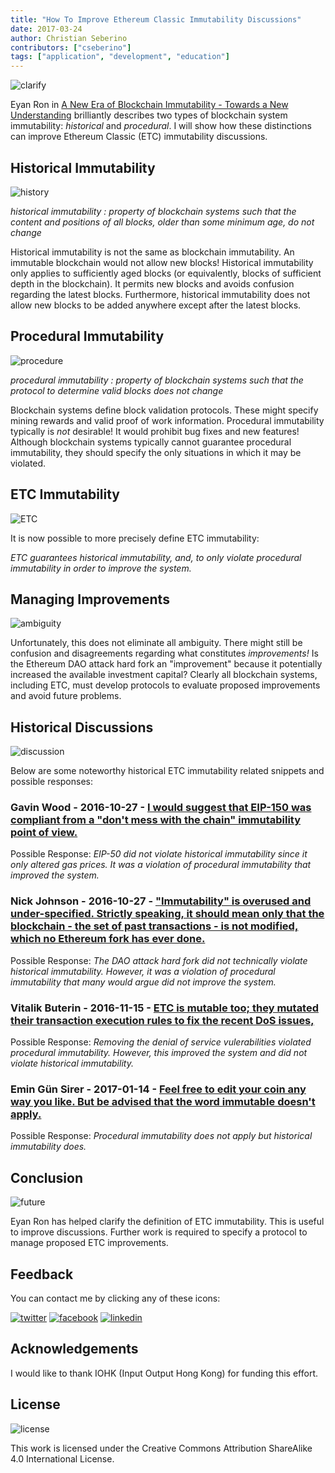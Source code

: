 ```yaml
---
title: "How To Improve Ethereum Classic Immutability Discussions"
date: 2017-03-24
author: Christian Seberino
contributors: ["cseberino"]
tags: ["application", "development", "education"]
---
```


![clarify](./d7e8287795.jpg)

Eyan Ron in  [A New Era of Blockchain Immutability - Towards a New Understanding](http://cryptom.site/2017/03/06/a-new-era-of-blockchain-immutability-towards-a-new-understanding/) brilliantly describes two types of blockchain system immutability: *historical* and *procedural*.  I will show how these distinctions can improve Ethereum Classic (ETC) immutability discussions.

## Historical Immutability

![history](./d7e8599b0a.jpg)

*historical immutability : property of blockchain systems such that the content and positions of all blocks, older than some minimum age, do not change*

Historical immutability is not the same as blockchain immutability.  An immutable blockchain would not allow new blocks!  Historical immutability only applies to sufficiently aged blocks (or equivalently, blocks of sufficient depth in the blockchain).  It permits new blocks and avoids confusion regarding the latest blocks.  Furthermore, historical immutability does not allow new blocks to be added anywhere except after the latest blocks.

## Procedural Immutability

![procedure](./d7e82e49f3.jpeg)

*procedural immutability : property of blockchain systems such that the protocol to determine valid blocks does not change*

Blockchain systems define block validation protocols.  These might specify mining rewards and valid proof of work information.  Procedural immutability typically is *not* desirable!  It would prohibit bug fixes and new features!  Although blockchain systems typically cannot guarantee procedural immutability, they should specify the only situations in which it may be violated.

## ETC Immutability

![ETC](./d7e840f60c.png)

It is now possible to more precisely define ETC immutability:

*ETC guarantees historical immutability, and, to only violate procedural immutability in order to improve the system.*

## Managing Improvements

![ambiguity](./d7e825ab56.jpg)

Unfortunately, this does not eliminate all ambiguity.  There might still be confusion and disagreements regarding what constitutes *improvements!*  Is the Ethereum DAO attack hard fork an "improvement" because it potentially increased the available investment capital? Clearly all blockchain systems, including ETC, must develop protocols to evaluate proposed improvements and avoid future problems.

## Historical Discussions

![discussion](./d7e848bd7e.jpg)

Below are some noteworthy historical ETC immutability related snippets and possible responses:

### Gavin Wood - 2016-10-27 - [I would suggest that EIP-150 was compliant from a "don't mess with the chain" immutability point of view.](https://www.reddit.com/r/ethereum/comments/59naa2/what_does_immutability_really_mean/)

Possible Response: *EIP-50 did not violate historical immutability since it only altered gas prices.  It was a violation of procedural immutability that improved the system.*

### Nick Johnson - 2016-10-27 - ["Immutability" is overused and under-specified. Strictly speaking, it should mean only that the blockchain - the set of past transactions - is not modified, which no Ethereum fork has ever done.](https://www.reddit.com/r/ethereum/comments/59naa2/what_does_immutability_really_mean/)

Possible Response: *The DAO attack hard fork did not technically violate historical immutability.  However, it was a violation of procedural immutability that many would argue did not improve the system.*

### Vitalik Buterin - 2016-11-15 - [ETC is mutable too; they mutated their transaction execution rules to fix the recent DoS issues,](https://www.reddit.com/r/btc/comments/5cxyv8/andrew_lee_purseio_ceo_on_twitter_multiple/da0qpdi/)

Possible Response: *Removing the denial of service vulerabilities violated procedural immutability.  However, this improved the system and did not violate historical immutability.*

### Emin Gün Sirer - 2017-01-14 - [Feel free to edit your coin any way you like. But be advised that the word immutable doesn't apply.](https://twitter.com/el33th4xor/status/820370931004542978)

Possible Response: *Procedural immutability does not apply but historical immutability does.*

## Conclusion

![future](./d7e85c367f.jpg)

Eyan Ron has helped clarify the definition of ETC immutability.  This is useful to improve discussions.  Further work is required to specify a protocol to manage proposed ETC improvements.

## Feedback

You can contact me by clicking any of these icons:

[![twitter](./fcbc8685c1.png)](https://twitter.com/chris_seberino) [![facebook](./fcbc627df9.png)](https://www.facebook.com/cseberino) [![linkedin](./fcbcf09c9e.png)](https://www.linkedin.com/in/christian-seberino-776897110)

## Acknowledgements

I would like to thank IOHK (Input Output Hong Kong) for funding this effort.

## License

![license](./88x31.png)

This work is licensed under the Creative Commons Attribution ShareAlike 4.0 International License.
